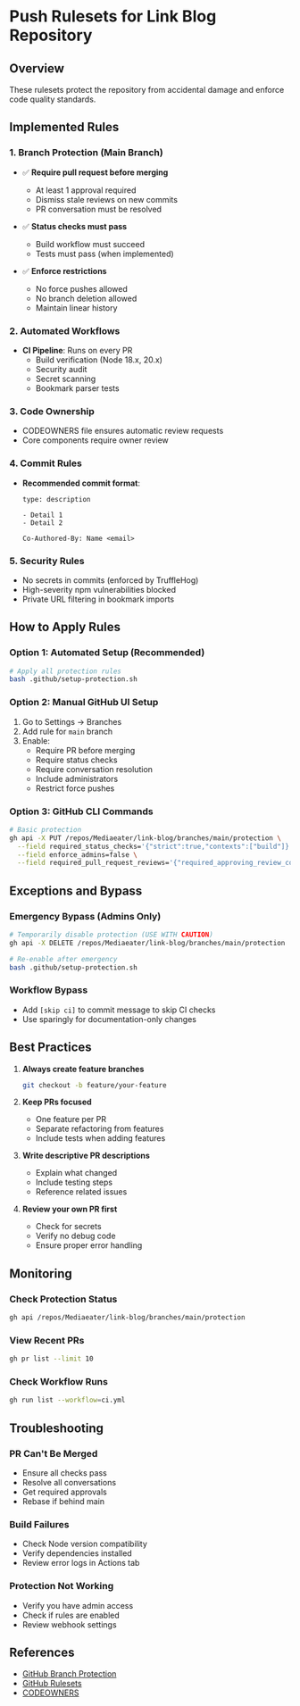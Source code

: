 # Push Rulesets for Link Blog Repository

## Overview
These rulesets protect the repository from accidental damage and enforce code quality standards.

## Implemented Rules

### 1. Branch Protection (Main Branch)
- ✅ **Require pull request before merging**
  - At least 1 approval required
  - Dismiss stale reviews on new commits
  - PR conversation must be resolved
  
- ✅ **Status checks must pass**
  - Build workflow must succeed
  - Tests must pass (when implemented)
  
- ✅ **Enforce restrictions**
  - No force pushes allowed
  - No branch deletion allowed
  - Maintain linear history
  
### 2. Automated Workflows
- **CI Pipeline**: Runs on every PR
  - Build verification (Node 18.x, 20.x)
  - Security audit
  - Secret scanning
  - Bookmark parser tests

### 3. Code Ownership
- CODEOWNERS file ensures automatic review requests
- Core components require owner review

### 4. Commit Rules
- **Recommended commit format**:
  ```
  type: description
  
  - Detail 1
  - Detail 2
  
  Co-Authored-By: Name <email>
  ```

### 5. Security Rules
- No secrets in commits (enforced by TruffleHog)
- High-severity npm vulnerabilities blocked
- Private URL filtering in bookmark imports

## How to Apply Rules

### Option 1: Automated Setup (Recommended)
```bash
# Apply all protection rules
bash .github/setup-protection.sh
```

### Option 2: Manual GitHub UI Setup
1. Go to Settings → Branches
2. Add rule for `main` branch
3. Enable:
   - Require PR before merging
   - Require status checks
   - Require conversation resolution
   - Include administrators
   - Restrict force pushes

### Option 3: GitHub CLI Commands
```bash
# Basic protection
gh api -X PUT /repos/Mediaeater/link-blog/branches/main/protection \
  --field required_status_checks='{"strict":true,"contexts":["build"]}' \
  --field enforce_admins=false \
  --field required_pull_request_reviews='{"required_approving_review_count":1}'
```

## Exceptions and Bypass

### Emergency Bypass (Admins Only)
```bash
# Temporarily disable protection (USE WITH CAUTION)
gh api -X DELETE /repos/Mediaeater/link-blog/branches/main/protection

# Re-enable after emergency
bash .github/setup-protection.sh
```

### Workflow Bypass
- Add `[skip ci]` to commit message to skip CI checks
- Use sparingly for documentation-only changes

## Best Practices

1. **Always create feature branches**
   ```bash
   git checkout -b feature/your-feature
   ```

2. **Keep PRs focused**
   - One feature per PR
   - Separate refactoring from features
   - Include tests when adding features

3. **Write descriptive PR descriptions**
   - Explain what changed
   - Include testing steps
   - Reference related issues

4. **Review your own PR first**
   - Check for secrets
   - Verify no debug code
   - Ensure proper error handling

## Monitoring

### Check Protection Status
```bash
gh api /repos/Mediaeater/link-blog/branches/main/protection
```

### View Recent PRs
```bash
gh pr list --limit 10
```

### Check Workflow Runs
```bash
gh run list --workflow=ci.yml
```

## Troubleshooting

### PR Can't Be Merged
- Ensure all checks pass
- Resolve all conversations
- Get required approvals
- Rebase if behind main

### Build Failures
- Check Node version compatibility
- Verify dependencies installed
- Review error logs in Actions tab

### Protection Not Working
- Verify you have admin access
- Check if rules are enabled
- Review webhook settings

## References
- [GitHub Branch Protection](https://docs.github.com/en/repositories/configuring-branches-and-merges-in-your-repository/defining-the-mergeability-of-pull-requests/about-protected-branches)
- [GitHub Rulesets](https://docs.github.com/en/repositories/configuring-branches-and-merges-in-your-repository/managing-rulesets/about-rulesets)
- [CODEOWNERS](https://docs.github.com/en/repositories/managing-your-repositorys-settings-and-features/customizing-your-repository/about-code-owners)